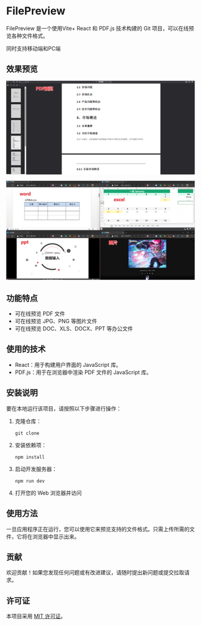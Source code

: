 # FilePreview

FilePreview 是一个使用Vite+ React 和 PDF.js 技术构建的 Git 项目，可以在线预览各种文件格式。

同时支持移动端和PC端



## 效果预览



![image-20230627203120423](./.imgs/image-20230627203120423.png)

![image-20230627203023526](.imgs/image-20230627203023526.png)

## 功能特点

- 可在线预览 PDF 文件
- 可在线预览 JPG、PNG 等图片文件
- 可在线预览 DOC、XLS、DOCX、PPT 等办公文件

## 使用的技术

- React：用于构建用户界面的 JavaScript 库。
- PDF.js：用于在浏览器中渲染 PDF 文件的 JavaScript 库。

## 安装说明

要在本地运行该项目，请按照以下步骤进行操作：

1. 克隆仓库：

   ```
   git clone
   ```

2. 安装依赖项：

   ```
   npm install
   ```

3. 启动开发服务器：

   ```
   npm run dev
   ```

4. 打开您的 Web 浏览器并访问

## 使用方法

一旦应用程序正在运行，您可以使用它来预览支持的文件格式。只需上传所需的文件，它将在浏览器中显示出来。

## 贡献

欢迎贡献！如果您发现任何问题或有改进建议，请随时提出新问题或提交拉取请求。

## 许可证

本项目采用 [MIT 许可证](https://chat.wuguokai.cn/LICENSE)。